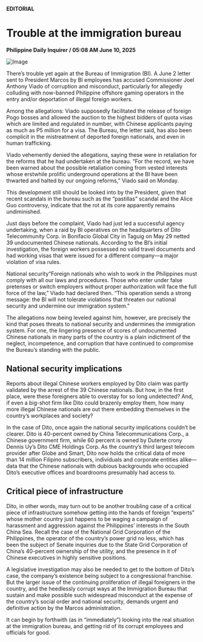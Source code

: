 **EDITORIAL**

# Trouble at the immigration bureau

****Philippine Daily Inquirer / 05:08 AM June 10, 2025****

![Image](https://raw.githubusercontent.com/github-jl14/scrapy_api/refs/heads/main/images/editorial06102025.png)







There’s trouble yet again at the Bureau of Immigration (BI). A June 2 letter sent to President Marcos by BI employees has accused Commissioner Joel Anthony Viado of corruption and misconduct, particularly for allegedly colluding with now-banned Philippine offshore gaming operators in the entry and/or deportation of illegal foreign workers.

Among the allegations: Viado supposedly facilitated the release of foreign Pogo bosses and allowed the auction to the highest bidders of quota visas which are limited and regulated in number, with Chinese applicants paying as much as P5 million for a visa. The Bureau, the letter said, has also been complicit in the mistreatment of deported foreign nationals, and even in human trafficking.

Viado vehemently denied the allegations, saying these were in retaliation for the reforms that he had undertaken at the bureau. “For the record, we have been warned about the possible retaliation coming from vested interests whose erstwhile prolific underground operations at the BI have been thwarted and halted by our ongoing reforms,” Viado said on Monday.

This development still should be looked into by the President, given that recent scandals in the bureau such as the “pastillas” scandal and the Alice Guo controversy, indicate that the rot at its core apparently remains undiminished.

Just days before the complaint, Viado had just led a successful agency undertaking, when a raid by BI operatives on the headquarters of Dito Telecommunity Corp. in Bonifacio Global City in Taguig on May 29 netted 39 undocumented Chinese nationals. According to the BI’s initial investigation, the foreign workers possessed no valid travel documents and had working visas that were issued for a different company—a major violation of visa rules.

National security“Foreign nationals who wish to work in the Philippines must comply with all our laws and procedures. Those who enter under false pretenses or switch employers without proper authorization will face the full force of the law,” Viado had declared then. “This operation sends a strong message: the BI will not tolerate violations that threaten our national security and undermine our immigration system.”

The allegations now being leveled against him, however, are precisely the kind that poses threats to national security and undermines the immigration system. For one, the lingering presence of scores of undocumented Chinese nationals in many parts of the country is a plain indictment of the neglect, incompetence, and corruption that have continued to compromise the Bureau’s standing with the public.

## National security implications

Reports about illegal Chinese workers employed by Dito claim was partly validated by the arrest of the 39 Chinese nationals. But how, in the first place, were these foreigners able to overstay for so long undetected? And, if even a big-shot firm like Dito could brazenly employ them, how many more illegal Chinese nationals are out there embedding themselves in the country’s workplaces and society?

In the case of Dito, once again the national security implications couldn’t be clearer. Dito is 40-percent owned by China Telecommunications Corp., a Chinese government firm, while 60 percent is owned by Duterte crony Dennis Uy’s Dito CME Holdings Corp. As the country’s third largest telecom provider after Globe and Smart, Dito now holds the critical data of more than 14 million Filipino subscribers, individuals and corporate entities alike—data that the Chinese nationals with dubious backgrounds who occupied Dito’s executive offices and boardrooms presumably had access to.

## Critical piece of infrastructure

Dito, in other words, may turn out to be another troubling case of a critical piece of infrastructure somehow getting into the hands of foreign “experts” whose mother country just happens to be waging a campaign of harassment and aggression against the Philippines’ interests in the South China Sea. Recall the case of the National Grid Corporation of the Philippines, the operator of the country’s power grid no less, which has been the subject of Senate inquiries due to the State Grid Corporation of China’s 40-percent ownership of the utility, and the presence in it of Chinese executives in highly sensitive positions.

A legislative investigation may also be needed to get to the bottom of Dito’s case, the company’s existence being subject to a congressional franchise. But the larger issue of the continuing proliferation of illegal foreigners in the country, and the heedlessly corrupt ways at the Immigration Bureau that sustain and make possible such widespread misconduct at the expense of the country’s social order and national security, demands urgent and definitive action by the Marcos administration.

It can begin by forthwith (as in “immediately”) looking into the real situation at the immigration bureau, and getting rid of its corrupt employees and officials for good.